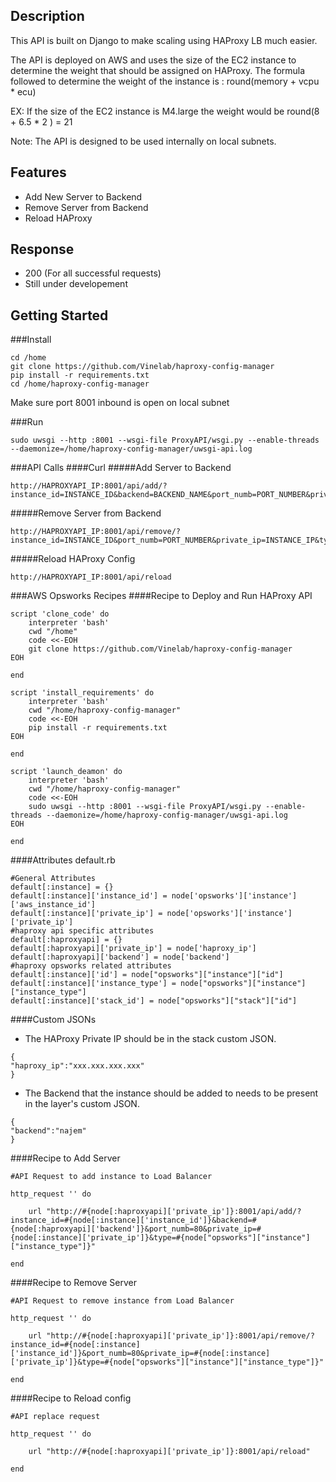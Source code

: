 ## Description

This API is built on Django to make scaling using HAProxy LB much easier.

The API is deployed on AWS and uses the size of the EC2 instance to determine the weight that should be assigned on HAProxy.
The formula followed to determine the weight of the instance is : round(memory + vcpu * ecu)

EX: If the size of the EC2 instance is M4.large the weight would be round(8 + 6.5 * 2 ) = 21

Note: The API is designed to be used internally on local subnets.

## Features

- Add New Server to Backend
- Remove Server from Backend
- Reload HAProxy

## Response

- 200 (For all successful requests)
- Still under developement

## Getting Started

###Install
```
cd /home
git clone https://github.com/Vinelab/haproxy-config-manager
pip install -r requirements.txt
cd /home/haproxy-config-manager
```
Make sure port 8001 inbound is open on local subnet

###Run
```
sudo uwsgi --http :8001 --wsgi-file ProxyAPI/wsgi.py --enable-threads --daemonize=/home/haproxy-config-manager/uwsgi-api.log
```

###API Calls
####Curl
#####Add Server to Backend
```
http://HAPROXYAPI_IP:8001/api/add/?instance_id=INSTANCE_ID&backend=BACKEND_NAME&port_numb=PORT_NUMBER&private_ip=INSTANCE_IP&type=INSTANCE_TYPE
```
#####Remove Server from Backend
```
http://HAPROXYAPI_IP:8001/api/remove/?instance_id=INSTANCE_ID&port_numb=PORT_NUMBER&private_ip=INSTANCE_IP&type=INSTANCE_TYPE
```
#####Reload HAProxy Config
```
http://HAPROXYAPI_IP:8001/api/reload
```
###AWS Opsworks Recipes
####Recipe to Deploy and Run HAProxy API
```
script 'clone_code' do
    interpreter 'bash'
    cwd "/home"
    code <<-EOH
    git clone https://github.com/Vinelab/haproxy-config-manager
EOH

end

script 'install_requirements' do
    interpreter 'bash'
    cwd "/home/haproxy-config-manager"
    code <<-EOH
    pip install -r requirements.txt
EOH

end

script 'launch_deamon' do
    interpreter 'bash'
    cwd "/home/haproxy-config-manager"
    code <<-EOH
    sudo uwsgi --http :8001 --wsgi-file ProxyAPI/wsgi.py --enable-threads --daemonize=/home/haproxy-config-manager/uwsgi-api.log
EOH

end
```
####Attributes default.rb
```
#General Attributes
default[:instance] = {}
default[:instance]['instance_id'] = node['opsworks']['instance']['aws_instance_id']
default[:instance]['private_ip'] = node['opsworks']['instance']['private_ip']
#haproxy api specific attributes
default[:haproxyapi] = {}
default[:haproxyapi]['private_ip'] = node['haproxy_ip']
default[:haproxyapi]['backend'] = node['backend']
#haproxy opsworks related attributes
default[:instance]['id'] = node["opsworks"]["instance"]["id"]
default[:instance]['instance_type'] = node["opsworks"]["instance"]["instance_type"]
default[:instance]['stack_id'] = node["opsworks"]["stack"]["id"]
```
####Custom JSONs
- The HAProxy Private IP should be in the stack custom JSON.
```
{
"haproxy_ip":"xxx.xxx.xxx.xxx"
}
```
- The Backend that the instance should be added to needs to be present in the layer's custom JSON.
```
{
"backend":"najem"
}
```
####Recipe to Add Server
```
#API Request to add instance to Load Balancer

http_request '' do
    
    url "http://#{node[:haproxyapi]['private_ip']}:8001/api/add/?instance_id=#{node[:instance]['instance_id']}&backend=#{node[:haproxyapi]['backend']}&port_numb=80&private_ip=#{node[:instance]['private_ip']}&type=#{node["opsworks"]["instance"]["instance_type"]}"

end
```
####Recipe to Remove Server
```
#API Request to remove instance from Load Balancer

http_request '' do
    
    url "http://#{node[:haproxyapi]['private_ip']}:8001/api/remove/?instance_id=#{node[:instance]['instance_id']}&port_numb=80&private_ip=#{node[:instance]['private_ip']}&type=#{node["opsworks"]["instance"]["instance_type"]}"

end
```
####Recipe to Reload config
```
#API replace request

http_request '' do
    
    url "http://#{node[:haproxyapi]['private_ip']}:8001/api/reload"

end
```

